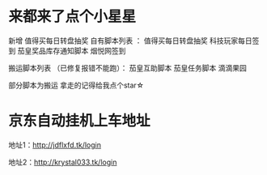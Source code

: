 # 来都来了点个小星星
新增 值得买每日转盘抽奖
自有脚本列表 ：
值得买每日转盘抽奖
科技玩家每日签到
茄皇奖品库存通知脚本
烟悦网签到

搬运脚本列表 （已修复报错不能跑）：
茄皇互助脚本
茄皇任务脚本
滴滴果园


部分脚本为搬运 拿走的记得给我点个star☆

# 京东自动挂机上车地址 
地址1：http://jdflxfd.tk/login 

地址2：http://krystal033.tk/login

